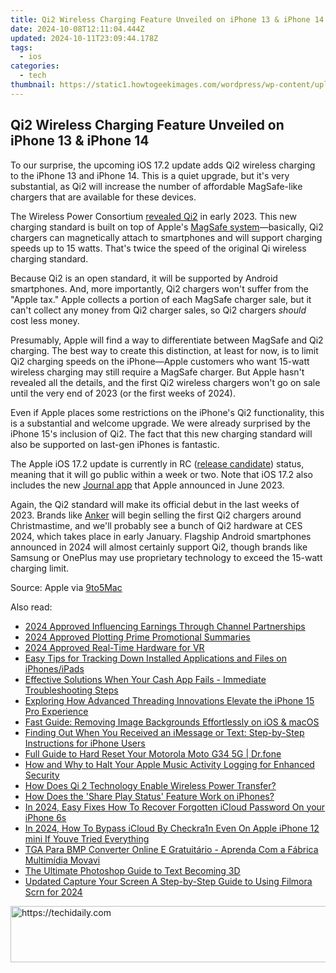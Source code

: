 ```yaml
---
title: Qi2 Wireless Charging Feature Unveiled on iPhone 13 & iPhone 14
date: 2024-10-08T12:11:04.444Z
updated: 2024-10-11T23:09:44.178Z
tags:
  - ios
categories:
  - tech
thumbnail: https://static1.howtogeekimages.com/wordpress/wp-content/uploads/2020/11/845d0ae4.jpg
---
```


## Qi2 Wireless Charging Feature Unveiled on iPhone 13 & iPhone 14

To our surprise, the upcoming iOS 17.2 update adds Qi2 wireless charging to the iPhone 13 and iPhone 14\. This is a quiet upgrade, but it's very substantial, as Qi2 will increase the number of affordable MagSafe-like chargers that are available for these devices.

 The Wireless Power Consortium [revealed Qi2](https://youtube-sure.techidaily.com/ed-becoming-a-bull-or-bear-best-stock-vids-on-youtube-for-2024/) in early 2023\. This new charging standard is built on top of Apple's [MagSafe system](https://techno-recovery.techidaily.com/mastering-regional-adjustments-how-to-update-regions-on-your-iphone/)—basically, Qi2 chargers can magnetically attach to smartphones and will support charging speeds up to 15 watts. That's twice the speed of the original Qi wireless charging standard.

 Because Qi2 is an open standard, it will be supported by Android smartphones. And, more importantly, Qi2 chargers won't suffer from the "Apple tax." Apple collects a portion of each MagSafe charger sale, but it can't collect any money from Qi2 charger sales, so Qi2 chargers _should_ cost less money.

 Presumably, Apple will find a way to differentiate between MagSafe and Qi2 charging. The best way to create this distinction, at least for now, is to limit Qi2 charging speeds on the iPhone—Apple customers who want 15-watt wireless charging may still require a MagSafe charger. But Apple hasn't revealed all the details, and the first Qi2 wireless chargers won't go on sale until the very end of 2023 (or the first weeks of 2024).

 Even if Apple places some restrictions on the iPhone's Qi2 functionality, this is a substantial and welcome upgrade. We were already surprised by the iPhone 15's inclusion of Qi2\. The fact that this new charging standard will also be supported on last-gen iPhones is fantastic.

 The Apple iOS 17.2 update is currently in RC ([release candidate](https://developer.apple.com/documentation/ios-ipados-release-notes/ios-ipados-17%5F2-release-notes)) status, meaning that it will go public within a week or two. Note that iOS 17.2 also includes the new [Journal app](https://digital-screen-recording.techidaily.com/new-6-pure-android-screen-recorder-selections-no-ads-for-2024/) that Apple announced in June 2023.

 Again, the Qi2 standard will make its official debut in the last weeks of 2023\. Brands like [Anker](https://www.anker.com/blogs/chargers/qi2-wireless-charging) will begin selling the first Qi2 chargers around Christmastime, and we'll probably see a bunch of Qi2 hardware at CES 2024, which takes place in early January. Flagship Android smartphones announced in 2024 will almost certainly support Qi2, though brands like Samsung or OnePlus may use proprietary technology to exceed the 15-watt charging limit.

 Source: Apple via [9to5Mac](https://9to5mac.com/2023/12/05/ios-17-2-release-notes-new-features/)

<ins class="adsbygoogle"
     style="display:block"
     data-ad-format="autorelaxed"
     data-ad-client="ca-pub-7571918770474297"
     data-ad-slot="1223367746"></ins>

<ins class="adsbygoogle"
     style="display:block"
     data-ad-client="ca-pub-7571918770474297"
     data-ad-slot="8358498916"
     data-ad-format="auto"
     data-full-width-responsive="true"></ins>

<span class="atpl-alsoreadstyle">Also read:</span>
<div><ul>
<li><a href="https://youtube-help.techidaily.com/2024-approved-influencing-earnings-through-channel-partnerships/"><u>2024 Approved Influencing Earnings Through Channel Partnerships</u></a></li>
<li><a href="https://extra-guidance.techidaily.com/2024-approved-plotting-prime-promotional-summaries/"><u>2024 Approved Plotting Prime Promotional Summaries</u></a></li>
<li><a href="https://extra-approaches.techidaily.com/2024-approved-real-time-hardware-for-vr/"><u>2024 Approved Real-Time Hardware for VR</u></a></li>
<li><a href="https://os-tips.techidaily.com/easy-tips-for-tracking-down-installed-applications-and-files-on-iphonesipads/"><u>Easy Tips for Tracking Down Installed Applications and Files on iPhones/iPads</u></a></li>
<li><a href="https://os-tips.techidaily.com/effective-solutions-when-your-cash-app-fails-immediate-troubleshooting-steps/"><u>Effective Solutions When Your Cash App Fails - Immediate Troubleshooting Steps</u></a></li>
<li><a href="https://os-tips.techidaily.com/exploring-how-advanced-threading-innovations-elevate-the-iphone-15-pro-experience/"><u>Exploring How Advanced Threading Innovations Elevate the iPhone 15 Pro Experience</u></a></li>
<li><a href="https://os-tips.techidaily.com/fast-guide-removing-image-backgrounds-effortlessly-on-ios-and-macos/"><u>Fast Guide: Removing Image Backgrounds Effortlessly on iOS & macOS</u></a></li>
<li><a href="https://os-tips.techidaily.com/finding-out-when-you-received-an-imessage-or-text-step-by-step-instructions-for-iphone-users/"><u>Finding Out When You Received an iMessage or Text: Step-by-Step Instructions for iPhone Users</u></a></li>
<li><a href="https://techidaily.com/full-guide-to-hard-reset-your-motorola-moto-g34-5g-drfone-by-drfone-reset-android-reset-android/"><u>Full Guide to Hard Reset Your Motorola Moto G34 5G | Dr.fone</u></a></li>
<li><a href="https://os-tips.techidaily.com/how-and-why-to-halt-your-apple-music-activity-logging-for-enhanced-security/"><u>How and Why to Halt Your Apple Music Activity Logging for Enhanced Security</u></a></li>
<li><a href="https://os-tips.techidaily.com/how-does-qi-2-technology-enable-wireless-power-transfer/"><u>How Does Qi 2 Technology Enable Wireless Power Transfer?</u></a></li>
<li><a href="https://os-tips.techidaily.com/how-does-the-share-play-status-feature-work-on-iphones/"><u>How Does the 'Share Play Status' Feature Work on iPhones?</u></a></li>
<li><a href="https://activate-lock.techidaily.com/in-2024-easy-fixes-how-to-recover-forgotten-icloud-password-on-your-iphone-6s-by-drfone-ios/"><u>In 2024, Easy Fixes How To Recover Forgotten iCloud Password On your iPhone 6s</u></a></li>
<li><a href="https://activate-lock.techidaily.com/in-2024-how-to-bypass-icloud-by-checkra1n-even-on-apple-iphone-12-mini-if-youve-tried-everything-by-drfone-ios/"><u>In 2024, How To Bypass iCloud By Checkra1n Even On Apple iPhone 12 mini If Youve Tried Everything</u></a></li>
<li><a href="https://tech-recovery.techidaily.com/tga-para-bmp-converter-online-e-gratuitario-aprenda-com-a-fabrica-multimidia-movavi/"><u>TGA Para BMP Converter Online E Gratuitário - Aprenda Com a Fábrica Multimídia Movavi</u></a></li>
<li><a href="https://extra-resources.techidaily.com/the-ultimate-photoshop-guide-to-text-becoming-3d/"><u>The Ultimate Photoshop Guide to Text Becoming 3D</u></a></li>
<li><a href="https://ai-driven-video-production.techidaily.com/updated-capture-your-screen-a-step-by-step-guide-to-using-filmora-scrn-for-2024/"><u>Updated Capture Your Screen A Step-by-Step Guide to Using Filmora Scrn for 2024</u></a></li>
</ul></div>

<!-- affiliate ads begin -->
<a href="https://aligracehair.sjv.io/c/5597632/1934142/19272" target="_top" id="1934142">
  <img src="//a.impactradius-go.com/display-ad/19272-1934142" border="0" alt="https://techidaily.com" width="728" height="90"/>
</a>
<img height="0" width="0" src="https://aligracehair.sjv.io/i/5597632/1934142/19272" style="position:absolute;visibility:hidden;" border="0" />
<!-- affiliate ads end -->

